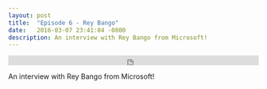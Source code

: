 ```yaml
---
layout: post
title:  "Episode 6 - Rey Bango"
date:   2016-03-07 23:41:04 -0800
description: An interview with Rey Bango from Microsoft!
---
```


<iframe width="100%" height="20" scrolling="no" frameborder="no" src="https://w.soundcloud.com/player/?url=https%3A//api.soundcloud.com/tracks/260384002&amp;color=ff5500&amp;inverse=false&amp;auto_play=false&amp;show_user=true"></iframe>

An interview with Rey Bango from Microsoft!